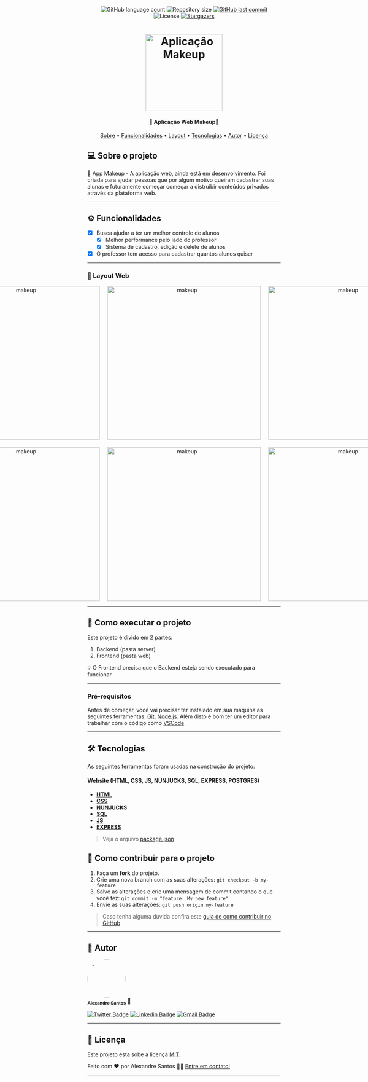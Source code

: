 
<p align="center">
  <img alt="GitHub language count" src="https://img.shields.io/github/languages/count/Alexsantosjr/appmakeup?color=%2304D361">

  <img alt="Repository size" src="https://img.shields.io/github/repo-size/Alexsantosjr/appmakeup">
  
  <a href="https://github.com/tgmarinho/README-ecoleta/commits/master">
    <img alt="GitHub last commit" src="https://img.shields.io/github/last-commit/Alexsantosjr/appmakeup">
  </a>
    
   <img alt="License" src="https://img.shields.io/badge/license-MIT-brightgreen">
   <a href="https://github.com/Alexsantosjr/appmakeup/stargazers">
    <img alt="Stargazers" src="https://img.shields.io/github/stars/Alexsantosjr/appmakeup?style=social">
  </a>

  
 
</p>
<h1 align="center">
    <img alt="Aplicação Makeup" title="#Aplicação Makeup" src="https://nice-assets.s3-accelerate.amazonaws.com/smart_templates/f937a3da9f614e5bb1fbe7a469616371/assets/tvm51dje4ds9dvc5knfp7mdw6kw6l44y.jpg" width="200px" />
</h1>

<h4 align="center"> 
	💄 Aplicação Web Makeup💄
</h4>

<p align="center">
 <a href="#-sobre-o-projeto">Sobre</a> •
 <a href="#-funcionalidades">Funcionalidades</a> •
 <a href="#-layout">Layout</a> • 
 <a href="#-tecnologias">Tecnologias</a> •  
 <a href="#-autor">Autor</a> • 
 <a href="#user-content--licença">Licença</a>
</p>


## 💻 Sobre o projeto

💄 App Makeup - A aplicação web, ainda está em desenvolvimento. Foi criada para ajudar pessoas que por algum motivo queiram cadastrar suas alunas e futuramente começar começar a distruibir conteúdos privados através da plataforma web.

---

## ⚙️ Funcionalidades

- [x] Busca ajudar a ter um melhor controle de alunos
  - [x] Melhor performance pelo lado do professor
  - [x] Sistema de cadastro, edição e delete de alunos

- [x] O professor tem acesso para cadastrar quantos alunos quiser

---

### 🎨 Layout Web

<p align="center" style="display: grid; grid-template-columns: 1fr 1fr 1fr; gap: 20px; align-items: flex-start; justify-content: center;">
  <img alt="makeup" title="#makeup" src="https://i.imgur.com/Jgon0aN.png" width="400px">
  <img alt="makeup" title="#makeup" src="https://i.imgur.com/xZVTPOC.png" width="400px">
  <img alt="makeup" title="#makeup" src="https://i.imgur.com/Y5z4CRd.png" width="400px">
  <img alt="makeup" title="#makeup" src="https://i.imgur.com/Yn9Xpaw.png" width="400px">
  <img alt="makeup" title="#makeup" src="https://i.imgur.com/auO4all.png" width="400px">
  <img alt="makeup" title="#makeup" src="https://i.imgur.com/NLG1DTt.png" width="400px">
</p>

---

## 🚀 Como executar o projeto

Este projeto é divido em 2 partes:
1. Backend (pasta server) 
2. Frontend (pasta web)

💡 O Frontend precisa que o Backend esteja sendo executado para funcionar.

---

### Pré-requisitos

Antes de começar, você vai precisar ter instalado em sua máquina as seguintes ferramentas:
[Git](https://git-scm.com), [Node.js](https://nodejs.org/en/). 
Além disto é bom ter um editor para trabalhar com o código como [VSCode](https://code.visualstudio.com/)

---

## 🛠 Tecnologias

As seguintes ferramentas foram usadas na construção do projeto:

#### **Website**  (HTML, CSS, JS, NUNJUCKS, SQL, EXPRESS, POSTGRES)

-   **[HTML](https://developer.mozilla.org/pt-BR/docs/Web/HTML)**
-   **[CSS](https://www.w3schools.com/css/)**
-   **[NUNJUCKS](https://mozilla.github.io/nunjucks/)**
-   **[SQL](https://www.postgresql.org/docs/9.4/sql.html)**
-   **[JS](https://developer.mozilla.org/pt-BR/docs/Web/JavaScript)**
-   **[EXPRESS](https://expressjs.com/pt-br/)**

> Veja o arquivo  [package.json](https://github.com/Alexsantosjr/appmakeup/blob/master/web/package.json)


## 💪 Como contribuir para o projeto

1. Faça um **fork** do projeto.
2. Crie uma nova branch com as suas alterações: `git checkout -b my-feature`
3. Salve as alterações e crie uma mensagem de commit contando o que você fez: `git commit -m "feature: My new feature"`
4. Envie as suas alterações: `git push origin my-feature`
> Caso tenha alguma dúvida confira este [guia de como contribuir no GitHub](./CONTRIBUTING.md)

---

## 🦸 Autor

 <img style="border-radius: 50%;" src="https://avatars2.githubusercontent.com/u/37197689?s=460&u=eb1fffe75760f2c1c516cecfd82efcf46d334294&v=4" width="100px;" alt=""/>
 <br />
 <sub><b>Alexandre Santos</b></sub></a> 🚀</a>
 <br />

[![Twitter Badge](https://img.shields.io/badge/-@tgmarinho-1ca0f1?style=flat-square&labelColor=1ca0f1&logo=twitter&logoColor=white&link=https://twitter.com/tgmarinho)](https://twitter.com/alexsantosjr) [![Linkedin Badge](https://img.shields.io/badge/-Thiago-blue?style=flat-square&logo=Linkedin&logoColor=white&link=https://www.linkedin.com/in/tgmarinho/)](https://www.linkedin.com/in/alexandresantosjr/) 
[![Gmail Badge](https://img.shields.io/badge/-tgmarinho@gmail.com-c14438?style=flat-square&logo=Gmail&logoColor=white&link=mailto:tgmarinho@gmail.com)](mailto:alexsantsjrr@gmail.com)

---

## 📝 Licença

Este projeto esta sobe a licença [MIT](./LICENSE).

Feito com ❤️ por Alexandre Santos 👋🏽 [Entre em contato!](https://www.linkedin.com/in/alexandresantosjr/)

---
